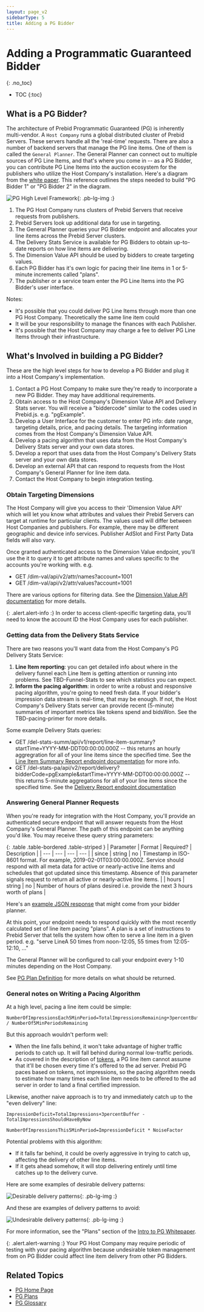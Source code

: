 ```yaml
---
layout: page_v2
sidebarType: 5
title: Adding a PG Bidder
---
```


# Adding a Programmatic Guaranteed Bidder
{: .no_toc}

* TOC
{:toc}

## What is a PG Bidder?

The architecture of Prebid Programmatic Guaranteed (PG) is inherently multi-vendor. A `Host Company` runs a global distributed cluster of Prebid Servers. These servers handle all the 'real-time' requests. There are also a number of backend servers that manage the PG line items. One of them 
is called the `General Planner`. The General Planner can connect out to multiple sources of PG Line Items, and that's where you come in -- as a PG Bidder, you can contribute PG Line Items into the auction ecosystem for the publishers who utilize the Host Company's installation.
Here's a diagram from the [white paper](https://files.prebid.org/pg/Prebid_Programmatic_Guaranteed_White_Paper.pdf). This reference outlines the steps needed to build "PG Bidder 1" or "PG Bidder 2" in the diagram.

![PG High Level Framework](/assets/images/prebid-server/pg/pg-arch-2.png){: .pb-lg-img :}

1. The PG Host Company runs clusters of Prebid Servers that receive requests from publishers.
2. Prebid Servers look up additional data for use in targeting.
3. The General Planner queries your PG Bidder endpoint and allocates your line items across the Prebid Server clusters.
4. The Delivery Stats Service is available for PG Bidders to obtain up-to-date reports on how line items are delivering.
5. The Dimension Value API should be used by bidders to create targeting values.
6. Each PG Bidder has it's own logic for pacing their line items in 1 or 5-minute increments called "plans".
7. The publisher or a service team enter the PG Line Items into the PG Bidder's user interface.

Notes:
- It's possible that you could deliver PG Line Items through more than one PG Host Company. Theoretically the same line item could 
- It will be your responsibility to manage the finances with each Publisher.
- It's possible that the Host Company may charge a fee to deliver PG Line Items through their infrastructure.

## What's Involved in building a PG Bidder?

These are the high level steps for how to develop a PG Bidder and plug it into a Host Company's implementation.

1. Contact a PG Host Company to make sure they're ready to incorporate a new PG Bidder. They may have additional requirements.
1. Obtain access to the Host Company's Dimension Value API and Delivery Stats server. You will receive a "biddercode" similar to the codes used in Prebid.js. e.g. "pgExample".
1. Develop a User Interface for the customer to enter PG info: date range, targeting details, price, and pacing details. The targeting information comes from the Host Company's Dimension Value API.
1. Develop a pacing algorithm that uses data from the Host Company's Delivery Stats server and your own data stores.
1. Develop a report that uses data from the Host Company's Delivery Stats server and your own data stores.
1. Develop an external API that can respond to requests from the Host Company's General Planner for line item data.
1. Contact the Host Company to begin integration testing.

### Obtain Targeting Dimensions

The Host Company will give you access to their 'Dimension Value API' which will let you know what attributes and values their Prebid Servers can target at runtime for particular clients.
The values used will differ between Host Companies and publishers. For example, there may be different geographic and device info services. Publisher AdSlot and First Party Data fields will also vary.

Once granted authenticated access to the Dimension Value endpoint, you'll use the it to query it to get attribute names and values specific to the accounts you're working with. e.g.

- GET /dim-val/api/v2/attr/names?account=1001
- GET /dim-val/api/v2/attr/values?account=1001

There are various options for filtering data. See the [Dimension Value API documentation](https://github.rp-core.com/ContainerTag/pg-dim-val-api/blob/master-rubicon/docs/server_endpoints.md) for more details.

{: .alert.alert-info :}
In order to access client-specific targeting data, you'll need to know the account ID the Host Company uses for each publisher.

### Getting data from the Delivery Stats Service

There are two reasons you'll want data from the Host Company's PG Delivery Stats Service:

1. **Line Item reporting**: you can get detailed info about where in the delivery funnel each Line Item is getting attention or running into problems. See TBD-Funnel-Stats to see which statistics you can expect.
1. **Inform the pacing algorithm**: in order to write a robust and responsive pacing algorithm, you're going to need fresh data. If your bidder's impression data stream is real-time, that may be enough. If not, the Host Company's Delivery Stats server can provide recent (5-minute) summaries of important metrics like tokens spend and bidsWon. See the TBD-pacing-primer for more details.

Some example Delivery Stats queries:

- GET /del-stats-summ/api/v1/report/line-item-summary?startTime=YYYY-MM-DDT00:00:00.000Z -- this returns an hourly aggregration for all of your line items since the specified time. See the [Line Item Summary Report endpoint documentation](https://github.rp-core.com/ContainerTag/pg-del-stats-svc/blob/master-rubicon/docs/line_item_summary_endpoint.md) for more info.
- GET /del-stats-pa/api/v2/report/delivery?bidderCode=pgExample&startTime=YYYY-MM-DDT00:00:00.000Z -- this returns 5-minute aggregations for all of your line items since the specified time. See the [Delivery Report endpoint documentation](https://github.rp-core.com/ContainerTag/pg-del-stats-svc/blob/master-rubicon/docs/delivery_report_endpoints.md)


### Answering General Planner Requests

When you're ready for integration with the Host Company, you'll provide an authenticated secure endpoint that will answer requests from the Host Company's General Planner.
The path of this endpoint can be anything you'd like. You may receive these query string parameters:

{: .table .table-bordered .table-striped }
| Parameter | Format | Required? | Description |
| --- | --- | --- | --- |
| since | string | no |  Timestamp in ISO-8601 format. For example, 2019-02-01T03:00:00.000Z. Service should respond with all meta data for active or nearly-active line items and schedules that got updated since this timestamp. Absence of this parameter signals request to return all active or nearly-active line items. |
| hours | string | no |  Number of hours of plans desired i.e. provide the next 3 hours worth of plans |

Here's an [example JSON response](https://github.rp-core.com/ContainerTag/pg-general-planner/blob/master-rubicon/docs/samples/pa_rsp.json) that might come from your bidder planner.

At this point, your endpoint needs to respond quickly with the most recently calculated set of line item pacing "plans". A plan is a set
of instructions to Prebid Server that tells the system how often to serve
a line item in a given period. e.g. "serve LineA 50 times from noon-12:05, 55 times from 12:05-12:10, ..."

The General Planner will be configured to call your endpoint every 1-10 minutes depending on the Host Company.

See [PG Plan Definition](/prebid-server/features/pg/pbs-pg-plan.html) for more details on what should be returned.

### General notes on Writing a Pacing Algorithm

At a high level, pacing a line item could be simple:

```
NumberOfImpressionsEach5MinPeriod=TotalImpressionsRemaining+3percentBuffer / NumberOf5MinPeriodsRemaining
```

But this approach wouldn't perform well:
- When the line falls behind, it won't take advantage of higher traffic periods to catch up. It will fall behind during normal low-traffic periods.
- As covered in the description of [tokens](/prebid-server/features/pg/pbs-pg-plan.html#tokens), a PG line item cannot assume that it'll be chosen every time it's offered to the ad server. Prebid PG paces based on tokens, not impressions, so the pacing algorithm needs to estimate how many times each line item needs to be offered to the ad server in order to land a final certified impression.

Likewise, another naive approach is to try and immediately catch up to the "even delivery" line:
```
ImpressionDeficit=TotalImpressions+3percentBuffer - TotalImpressionsShouldHaveByNow

NumberOfImpressionsThis5MinPeriod=ImpressionDeficit * NoiseFactor
```

Potential problems with this algorithm:
- If it falls far behind, it could be overly aggressive in trying to catch up, affecting the delivery of other line items.
- If it gets ahead somehow, it will stop delivering entirely until time catches up to the delivery curve.

Here are some examples of desirable delivery patterns:

![Desirable delivery patterns](/assets/images/prebid-server/pg/pg-good-delivery.png){: .pb-lg-img :}

And these are examples of delivery patterns to avoid:

![Undesirable delivery patterns](/assets/images/prebid-server/pg/pg-bad-delivery.png){: .pb-lg-img :}

For more information, see the "Plans" section of the [Intro to PG Whitepaper](https://files.prebid.org/pg/Prebid_Programmatic_Guaranteed_White_Paper.pdf).

{: .alert.alert-warning :}
Your PG Host Company may require periodic of testing with your pacing algorithm because undesirable
token management from on PG Bidder could affect line item delivery from other PG Bidders.

## Related Topics

- [PG Home Page](/prebid-server/features/pg/pbs-pg-idx.html)
- [PG Plans](/prebid-server/features/pg/pbs-pg-plan.html)
- [PG Glossary](/prebid-server/features/pg/pbs-pg-glossary.html)
